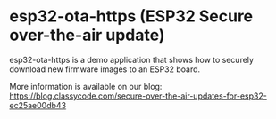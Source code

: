 # esp32-ota-https (ESP32 Secure over-the-air update)

esp32-ota-https is a demo application that shows how to securely download new firmware images to an ESP32 board. 

More information is available on our blog: https://blog.classycode.com/secure-over-the-air-updates-for-esp32-ec25ae00db43 

